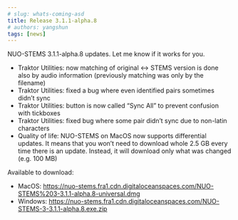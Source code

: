 ```yaml
---
# slug: whats-coming-asd
title: Release 3.1.1-alpha.8
# authors: yangshun
tags: [news]
---
```


NUO-STEMS 3.1.1-alpha.8 updates. Let me know if it works for you.

<!-- truncate -->

- Traktor Utilities: now matching of original ↔️ STEMS version is done also by audio information (previously matching was only by the filename)
- Traktor Utilities: fixed a bug where even identified pairs sometimes didn’t sync
- Traktor Utilities: button is now called “Sync All” to prevent confusion with tickboxes
- Traktor Utilities: fixed bug where some pair didn’t sync due to non-latin characters
- Quality of life: NUO-STEMS on MacOS now supports differential updates. It means that you won’t need to download whole 2.5 GB every time there is an update. Instead, it will download only what was changed (e.g. 100 MB)

Available to download:

- MacOS: https://nuo-stems.fra1.cdn.digitaloceanspaces.com/NUO-STEMS%203-3.1.1-alpha.8-universal.dmg
- Windows: https://nuo-stems.fra1.cdn.digitaloceanspaces.com/NUO-STEMS-3-3.1.1-alpha.8.exe.zip
